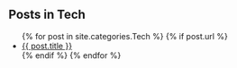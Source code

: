 <h2>Posts in Tech</h2>
<ul>
  {% for post in site.categories.Tech %}
    {% if post.url %}
      <li><a href="{{ post.url }}">{{ post.title }}</a></li>
    {% endif %}
  {% endfor %}
</ul>